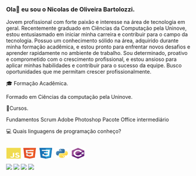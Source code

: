 ### Ola👋 eu sou o Nicolas de Oliveira Bartolozzi.

Jovem profissional com forte paixão e interesse na área de tecnologia em geral. Recentemente graduado em Ciências da Computação pela Uninove, estou entusiasmado em iniciar minha carreira e contribuir para o campo da tecnologia. Possuo um conhecimento sólido na área, adquirido durante minha formação acadêmica, e estou pronto para enfrentar novos desafios e aprender rapidamente no ambiente de trabalho. Sou determinado, proativo e comprometido com o crescimento profissional, e estou ansioso para aplicar minhas habilidades e contribuir para o sucesso da equipe. Busco oportunidades que me permitam crescer profissionalmente.

🎓 Formação Acadêmica. 

Formado em Ciências da computação pela Uninove.

📝Cursos.

Fundamentos Scrum
Adobe Photoshop
Pacote Office intermediário 

💻 Quais linguagens de programação conheço?

<div style="display: inline_block"><br>
  <img align="center" alt="Nicolas-Js" height="30" width="40" src="https://raw.githubusercontent.com/devicons/devicon/master/icons/javascript/javascript-plain.svg">
  <img align="center" alt="Nicolas-HTML" height="30" width="40" src="https://raw.githubusercontent.com/devicons/devicon/master/icons/html5/html5-original.svg">
  <img align="center" alt="Nicolas-CSS" height="30" width="40" src="https://raw.githubusercontent.com/devicons/devicon/master/icons/css3/css3-original.svg">
  <img align="center" alt="Nicolas-Python" height="30" width="40" src="https://raw.githubusercontent.com/devicons/devicon/master/icons/python/python-original.svg">
  <img align="center" alt="Nicolas-Csharp" height="30" width="40" src="https://raw.githubusercontent.com/devicons/devicon/master/icons/csharp/csharp-original.svg">
</div>
<div><p>     </p></div>
<div> 
  <a href="https://instagram.com/nicolas_bartolozzi/" target="_blank"><img src="https://img.shields.io/badge/-Instagram-%23E4405F?style=for-the-badge&logo=instagram&logoColor=white" target="_blank"></a>
 	<a href="https://www.twitch.tv/w0dy" target="_blank"><img src="https://img.shields.io/badge/Twitch-9146FF?style=for-the-badge&logo=twitch&logoColor=white" target="_blank"></a>
  <a href = "mailto:contatonicolasbartolozzi@gmail.com"><img src="https://img.shields.io/badge/-Gmail-%23333?style=for-the-badge&logo=gmail&logoColor=white" target="_blank"></a>
  <a href="https://www.linkedin.com/in/nicolasobartolozzi/" target="_blank"><img src="https://img.shields.io/badge/-LinkedIn-%230077B5?style=for-the-badge&logo=linkedin&logoColor=white" target="_blank"></a> 
  
</div>

